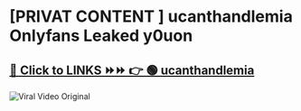 
 # [PRIVAT CONTENT ] ucanthandlemia Onlyfans Leaked y0uon

## <h2><a href="https://clipsfans.com/ucanthandlemia&ref=git">🔗 Click to LINKS ⏩⏩ 👉 🟢 ucanthandlemia </a></h2>

<a href="https://clipsfans.com/ucanthandlemia&ref=git" rel="nofollow" data-target="animated-image.originalLink"><img src="https://i.ibb.co.com/xMMVF88/686577567.gif" alt="Viral Video Original" style="max-width: 100%; display: inline-block;" data-target="animated-image.originalImage"></a>

